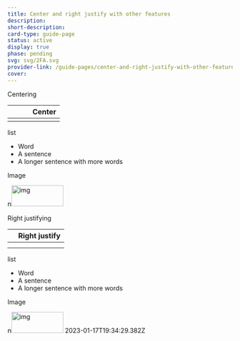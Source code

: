 ```yaml
---
title: Center and right justify with other features
description: 
short-description: 
card-type: guide-page
status: active
display: true
phase: pending
svg: svg/2FA.svg
provider-link: /guide-pages/center-and-right-justify-with-other-features-gdoc
cover: 
---
```

<div class="center" markdown="1">


Centering

</div>

|     |     |     | Center |
| --- | --- | --- | ------ |
|  |  |  |  |

<div class="center" markdown="1">


 list

</div>


 - Word
 - A sentence
 - A longer sentence with more words

<div class="center" markdown="1">


Image

</div>

<div class="center" markdown="1">


<span style='font-size:1.05em;color:rgb(29, 28, 29);background-color:rgb(248, 248, 248)'>n</span><img src="/assets/images/guide-pages/center-and-right-justify-with-other-features-kix.qo7nvgqjcp4e-gdoc.png" title="" alt="img" height="47PT" width="116PT">

</div>


Right justifying

|     | Right justify |
| --- | ------------- |
|  |  |
|  |  |


 list


 - Word
 - A sentence
 - A longer sentence with more words


Image


<span style='font-size:1.05em;color:rgb(29, 28, 29);background-color:rgb(248, 248, 248)'>n</span><img src="/assets/images/guide-pages/center-and-right-justify-with-other-features-kix.enghn2k9g7s1-gdoc.png" title="" alt="img" height="47PT" width="116PT">
 2023-01-17T19:34:29.382Z
